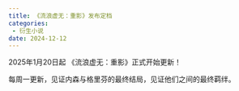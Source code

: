```yaml
---
title: 《流浪虚无：重影》发布定档
categories:
 - 衍生小说
date: 2024-12-12
---
```

2025年1月20日起 《流浪虚无：重影》正式开始更新！

每周一更新，见证内森与格里芬的最终结局，见证他们之间的最终羁绊。
